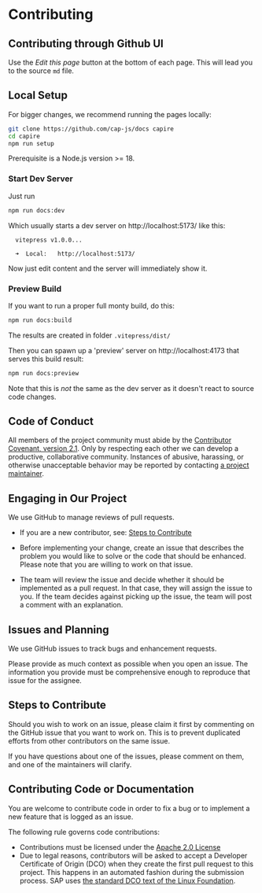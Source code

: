 # Contributing

## Contributing through Github UI

Use the _Edit this page_ button at the bottom of each page.  This will lead you to the source `md` file.

## Local Setup

For bigger changes, we recommend running the pages locally:

```sh
git clone https://github.com/cap-js/docs capire
cd capire
npm run setup
```

Prerequisite is a Node.js version >= 18.

### Start Dev Server

Just run

```sh
npm run docs:dev
```

Which usually starts a dev server on http://localhost:5173/ like this:

```
  vitepress v1.0.0...

  ➜  Local:   http://localhost:5173/
```

Now just edit content and the server will immediately show it.

### Preview Build

If you want to run a proper full monty build, do this:

```sh
npm run docs:build
```

The results are created in folder `.vitepress/dist/`

Then you can spawn up a 'preview' server on http://localhost:4173 that serves this build result:

```sh
npm run docs:preview
```

Note that this is _not_ the same as the dev server as it doesn't react to source code changes.


## Code of Conduct

All members of the project community must abide by the [Contributor Covenant, version 2.1](CODE_OF_CONDUCT.md).
Only by respecting each other we can develop a productive, collaborative community.
Instances of abusive, harassing, or otherwise unacceptable behavior may be reported by contacting [a project maintainer](.reuse/dep5).

## Engaging in Our Project

We use GitHub to manage reviews of pull requests.

* If you are a new contributor, see: [Steps to Contribute](#steps-to-contribute)

* Before implementing your change, create an issue that describes the problem you would like to solve or the code that should be enhanced. Please note that you are willing to work on that issue.

* The team will review the issue and decide whether it should be implemented as a pull request. In that case, they will assign the issue to you. If the team decides against picking up the issue, the team will post a comment with an explanation.

## Issues and Planning

We use GitHub issues to track bugs and enhancement requests.

Please provide as much context as possible when you open an issue. The information you provide must be comprehensive enough to reproduce that issue for the assignee.

## Steps to Contribute

Should you wish to work on an issue, please claim it first by commenting on the GitHub issue that you want to work on. This is to prevent duplicated efforts from other contributors on the same issue.

If you have questions about one of the issues, please comment on them, and one of the maintainers will clarify.

## Contributing Code or Documentation

You are welcome to contribute code in order to fix a bug or to implement a new feature that is logged as an issue.

The following rule governs code contributions:

* Contributions must be licensed under the [Apache 2.0 License](./LICENSE)
* Due to legal reasons, contributors will be asked to accept a Developer Certificate of Origin (DCO) when they create the first pull request to this project. This happens in an automated fashion during the submission process. SAP uses [the standard DCO text of the Linux Foundation](https://developercertificate.org/).
